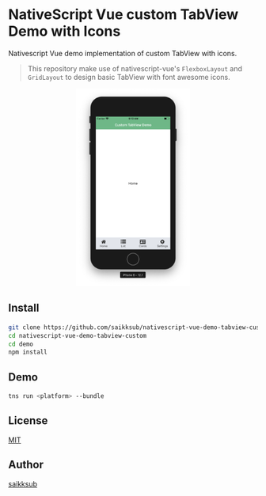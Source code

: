 # NativeScript Vue custom TabView Demo with Icons

Nativescript Vue demo implementation of custom TabView with icons.

> This repository make use of nativescript-vue's `FlexboxLayout` and `GridLayout` to design basic TabView with font awesome icons.

<p align="center">
<img
  src="screenshot/demo.png"
  width="auto" height="400">
</p>

## Install
``` bash
git clone https://github.com/saikksub/nativescript-vue-demo-tabview-custom.git
cd nativescript-vue-demo-tabview-custom
cd demo
npm install
```

## Demo
``` bash
tns run <platform> --bundle
```

## License
[MIT](https://opensource.org/licenses/MIT)

## Author
[saikksub](https://github.com/saikksub)
